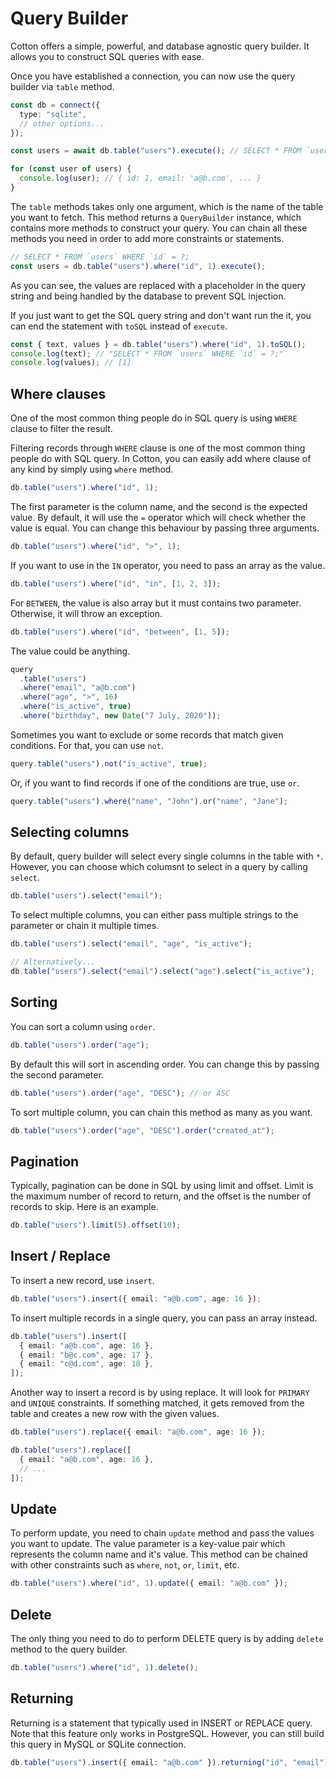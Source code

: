 # Query Builder

Cotton offers a simple, powerful, and database agnostic query builder. It allows you to construct SQL queries with ease.

Once you have established a connection, you can now use the query builder via `table` method.

```ts
const db = connect({
  type: "sqlite",
  // other options...
});

const users = await db.table("users").execute(); // SELECT * FROM `users`;

for (const user of users) {
  console.log(user); // { id: 1, email: 'a@b.com', ... }
}
```

The `table` methods takes only one argument, which is the name of the table you want to fetch. This method returns a `QueryBuilder` instance, which contains more methods to construct your query. You can chain all these methods you need in order to add more constraints or statements.

```ts
// SELECT * FROM `users` WHERE `id` = ?;
const users = db.table("users").where("id", 1).execute();
```

As you can see, the values are replaced with a placeholder in the query string and being handled by the database to prevent SQL injection.

If you just want to get the SQL query string and don't want run the it, you can end the statement with `toSQL` instead of `execute`.

```ts
const { text, values } = db.table("users").where("id", 1).toSQL();
console.log(text); // "SELECT * FROM `users` WHERE `id` = ?;"
console.log(values); // [1]
```

## Where clauses

One of the most common thing people do in SQL query is using `WHERE` clause to filter the result.

Filtering records through `WHERE` clause is one of the most common thing people do with SQL query. In Cotton, you can easily add where clause of any kind by simply using `where` method.

```ts
db.table("users").where("id", 1);
```

The first parameter is the column name, and the second is the expected value. By default, it will use the `=` operator which will check whether the value is equal. You can change this behaviour by passing three arguments.

```ts
db.table("users").where("id", ">", 1);
```

If you want to use in the `IN` operator, you need to pass an array as the value.

```ts
db.table("users").where("id", "in", [1, 2, 3]);
```

For `BETWEEN`, the value is also array but it must contains two parameter. Otherwise, it will throw an exception.

```ts
db.table("users").where("id", "between", [1, 5]);
```

The value could be anything.

```ts
query
  .table("users")
  .where("email", "a@b.com")
  .where("age", ">", 16)
  .where("is_active", true)
  .where("birthday", new Date("7 July, 2020"));
```

Sometimes you want to exclude or some records that match given conditions. For that, you can use `not`.

```ts
query.table("users").not("is_active", true);
```

Or, if you want to find records if one of the conditions are true, use `or`.

```ts
query.table("users").where("name", "John").or("name", "Jane");
```

## Selecting columns

By default, query builder will select every single columns in the table with `*`. However, you can choose which columsnt to select in a query by calling `select`.

```ts
db.table("users").select("email");
```

To select multiple columns, you can either pass multiple strings to the parameter or chain it multiple times.

```ts
db.table("users").select("email", "age", "is_active");

// Alternatively...
db.table("users").select("email").select("age").select("is_active");
```

## Sorting

You can sort a column using `order`.

```ts
db.table("users").order("age");
```

By default this will sort in ascending order. You can change this by passing the second parameter.

```ts
db.table("users").order("age", "DESC"); // or ASC
```

To sort multiple column, you can chain this method as many as you want.

```ts
db.table("users").order("age", "DESC").order("created_at");
```

## Pagination

Typically, pagination can be done in SQL by using limit and offset. Limit is the maximum number of record to return, and the offset is the number of records to skip. Here is an example.

```ts
db.table("users").limit(5).offset(10);
```

## Insert / Replace

To insert a new record, use `insert`.

```ts
db.table("users").insert({ email: "a@b.com", age: 16 });
```

To insert multiple records in a single query, you can pass an array instead.

```ts
db.table("users").insert([
  { email: "a@b.com", age: 16 },
  { email: "b@c.com", age: 17 },
  { email: "c@d.com", age: 18 },
]);
```

Another way to insert a record is by using replace. It will look for `PRIMARY` and `UNIQUE` constraints. If something matched, it gets removed from the table and creates a new row with the given values.

```ts
db.table("users").replace({ email: "a@b.com", age: 16 });

db.table("users").replace([
  { email: "a@b.com", age: 16 },
  // ...
]);
```

## Update

To perform update, you need to chain `update` method and pass the values you want to update. The value parameter is a key-value pair which represents the column name and it's value. This method can be chained with other constraints such as `where`, `not`, `or`, `limit`, etc.

```ts
db.table("users").where("id", 1).update({ email: "a@b.com" });
```

## Delete

The only thing you need to do to perform DELETE query is by adding `delete` method to the query builder.

```ts
db.table("users").where("id", 1).delete();
```

## Returning

Returning is a statement that typically used in INSERT or REPLACE query. Note that this feature only works in PostgreSQL. However, you can still build this query in MySQL or SQLite connection.

```ts
db.table("users").insert({ email: "a@b.com" }).returning("id", "email");
```
